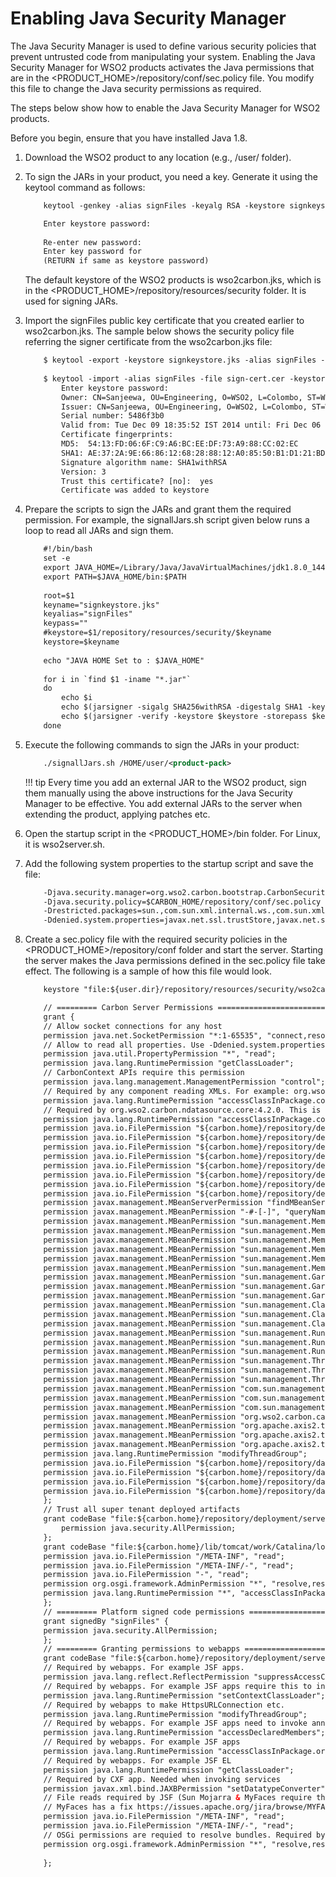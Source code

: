 # Enabling Java Security Manager

The Java Security Manager is used to define various security policies that prevent untrusted code from manipulating your system.  Enabling the Java Security Manager for WSO2 products activates the Java permissions that are in the <PRODUCT_HOME>/repository/conf/sec.policy file. You modify this file to change the Java security permissions as required.

The steps below show how to enable the Java Security Manager for WSO2 products.

Before you begin, ensure that you have installed Java 1.8.

1.  Download the WSO2 product to any location (e.g., <HOME>/user/<product-pack> folder).

2.  To sign the JARs in your product, you need a key. Generate it using the keytool command as follows:

    ```xml
        keytool -genkey -alias signFiles -keyalg RSA -keystore signkeystore.jks -validity 3650 -dname "CN=Sanjeewa,OU=Engineering, O=WSO2, L=Colombo, ST=Western, C=LK"
    
        Enter keystore password: 
        
        Re-enter new password:
        Enter key password for
        (RETURN if same as keystore password)
    ```

    The default keystore of the WSO2 products is wso2carbon.jks, which is in the <PRODUCT_HOME>/repository/resources/security folder. It is used for signing JARs.

3.  Import the signFiles public key certificate that you created earlier to wso2carbon.jks. The sample below shows the security policy file referring the signer certificate from the wso2carbon.jks file:

    ```xml
        $ keytool -export -keystore signkeystore.jks -alias signFiles -file sign-cert.cer
        
        $ keytool -import -alias signFiles -file sign-cert.cer -keystore repository/resources/security/wso2carbon.jks
            Enter keystore password: 
            Owner: CN=Sanjeewa, OU=Engineering, O=WSO2, L=Colombo, ST=Western, C=LK
            Issuer: CN=Sanjeewa, OU=Engineering, O=WSO2, L=Colombo, ST=Western, C=LK
            Serial number: 5486f3b0
            Valid from: Tue Dec 09 18:35:52 IST 2014 until: Fri Dec 06 18:35:52 IST 2024
            Certificate fingerprints:
            MD5:  54:13:FD:06:6F:C9:A6:BC:EE:DF:73:A9:88:CC:02:EC
            SHA1: AE:37:2A:9E:66:86:12:68:28:88:12:A0:85:50:B1:D1:21:BD:49:52
            Signature algorithm name: SHA1withRSA
            Version: 3
            Trust this certificate? [no]:  yes
            Certificate was added to keystore
    ```

4.  Prepare the scripts to sign the JARs and grant them the required permission. For example, the signallJars.sh script given below runs a loop to read all JARs and sign them.

    ```xml
        #!/bin/bash
        set -e
        export JAVA_HOME=/Library/Java/JavaVirtualMachines/jdk1.8.0_144.jdk/Contents/Home
        export PATH=$JAVA_HOME/bin:$PATH
        
        root=$1
        keyname="signkeystore.jks"
        keyalias="signFiles"
        keypass=""
        #keystore=$1/repository/resources/security/$keyname
        keystore=$keyname
        
        echo "JAVA HOME Set to : $JAVA_HOME"
        
        for i in `find $1 -iname "*.jar"`
        do
            echo $i
            echo $(jarsigner -sigalg SHA256withRSA -digestalg SHA1 -keystore $keystore -storepass $keypass $i $keyalias) | awk '{print $1 " " $2}'
            echo $(jarsigner -verify -keystore $keystore -storepass $keypass $i $keyalias) | awk '{print $1 " " $2}'
        done
    ```

5.  Execute the following commands to sign the JARs in your product:

    ```xml
        ./signallJars.sh /HOME/user/<product-pack>
    ```

    !!! tip
        Every time you add an external JAR to the WSO2 product, sign them manually using the above instructions for the Java Security Manager to be effective. You add external JARs to the server when extending the product, applying patches etc. 

6.  Open the startup script in the <PRODUCT_HOME>/bin folder. For Linux, it is wso2server.sh. 

7.  Add the following system properties to the startup script and save the file:

    ```xml
        -Djava.security.manager=org.wso2.carbon.bootstrap.CarbonSecurityManager \
        -Djava.security.policy=$CARBON_HOME/repository/conf/sec.policy \
        -Drestricted.packages=sun.,com.sun.xml.internal.ws.,com.sun.xml.internal.bind.,com.sun.imageio.,org.wso2.carbon. \
        -Ddenied.system.properties=javax.net.ssl.trustStore,javax.net.ssl.trustStorePassword,denied.system.properties \
    ```
8.  Create a sec.policy file with the required security policies in the <PRODUCT_HOME>/repository/conf folder and start the server. Starting the server makes the Java      permissions defined in the sec.policy file take effect. The following is a sample of how this file would look.

    ```xml
        keystore "file:${user.dir}/repository/resources/security/wso2carbon.jks", "JKS";
    
        // ========= Carbon Server Permissions ===================================
        grant {
        // Allow socket connections for any host
        permission java.net.SocketPermission "*:1-65535", "connect,resolve";
        // Allow to read all properties. Use -Ddenied.system.properties in wso2server.sh to restrict properties
        permission java.util.PropertyPermission "*", "read";
        permission java.lang.RuntimePermission "getClassLoader";
        // CarbonContext APIs require this permission
        permission java.lang.management.ManagementPermission "control";
        // Required by any component reading XMLs. For example: org.wso2.carbon.databridge.agent.thrift:4.2.1.
        permission java.lang.RuntimePermission "accessClassInPackage.com.sun.xml.internal.bind.v2.runtime.reflect";
        // Required by org.wso2.carbon.ndatasource.core:4.2.0. This is only necessary after adding above permission.
        permission java.lang.RuntimePermission "accessClassInPackage.com.sun.xml.internal.bind";
        permission java.io.FilePermission "${carbon.home}/repository/deployment/server/jaggeryapps/publisher/localhost/publisher/site/conf/locales/jaggery/locale_en.json", "read,write";
        permission java.io.FilePermission "${carbon.home}/repository/deployment/server/jaggeryapps/publisher/localhost/publisher/site/conf/locales/jaggery/locale_default.json", "read,write";
        permission java.io.FilePermission "${carbon.home}/repository/deployment/server/jaggeryapps/publisher/site/conf/site.json", "read,write";
        permission java.io.FilePermission "${carbon.home}/repository/deployment/server/jaggeryapps/store/localhost/store/site/conf/locales/jaggery/locale_en.json", "read,write";
        permission java.io.FilePermission "${carbon.home}/repository/deployment/server/jaggeryapps/store/localhost/store/site/conf/locales/jaggery/locale_default.json", "read,write";
        permission java.io.FilePermission "${carbon.home}/repository/deployment/server/jaggeryapps/store/site/conf/locales/jaggery/locale_en.json", "read,write";
        permission java.io.FilePermission "${carbon.home}/repository/deployment/server/jaggeryapps/store/site/conf/locales/jaggery/locale_default.json", "read,write";
        permission java.io.FilePermission "${carbon.home}/repository/deployment/server/jaggeryapps/store/site/conf/site.json", "read,write";
        permission javax.management.MBeanServerPermission "findMBeanServer,createMBeanServer";
        permission javax.management.MBeanPermission "-#-[-]", "queryNames";
        permission javax.management.MBeanPermission "sun.management.MemoryImpl#*[java.lang:type=Memory]", "queryNames";
        permission javax.management.MBeanPermission "sun.management.MemoryImpl#*[java.lang:type=Memory]", "getMBeanInfo";
        permission javax.management.MBeanPermission "sun.management.MemoryImpl#*[java.lang:type=Memory]", "getAttribute";
        permission javax.management.MBeanPermission "sun.management.MemoryPoolImpl#*[java.lang:type=MemoryPool,name=*]", "queryNames";
        permission javax.management.MBeanPermission "sun.management.MemoryPoolImpl#*[java.lang:type=MemoryPool,name=*]", "getMBeanInfo";
        permission javax.management.MBeanPermission "sun.management.MemoryPoolImpl#*[java.lang:type=MemoryPool,name=*]", "getAttribute";
        permission javax.management.MBeanPermission "sun.management.GarbageCollectorImpl#*[java.lang:type=GarbageCollector,name=*]", "queryNames";
        permission javax.management.MBeanPermission "sun.management.GarbageCollectorImpl#*[java.lang:type=GarbageCollector,name=*]", "getMBeanInfo";
        permission javax.management.MBeanPermission "sun.management.GarbageCollectorImpl#*[java.lang:type=GarbageCollector,name=*]", "getAttribute";
        permission javax.management.MBeanPermission "sun.management.ClassLoadingImpl#*[java.lang:type=ClassLoading]", "queryNames";
        permission javax.management.MBeanPermission "sun.management.ClassLoadingImpl#*[java.lang:type=ClassLoading]", "getMBeanInfo";
        permission javax.management.MBeanPermission "sun.management.ClassLoadingImpl#*[java.lang:type=ClassLoading]", "getAttribute";
        permission javax.management.MBeanPermission "sun.management.RuntimeImpl#*[java.lang:type=Runtime]", "queryNames";
        permission javax.management.MBeanPermission "sun.management.RuntimeImpl#*[java.lang:type=Runtime]", "getMBeanInfo";
        permission javax.management.MBeanPermission "sun.management.RuntimeImpl#*[java.lang:type=Runtime]", "getAttribute";
        permission javax.management.MBeanPermission "sun.management.ThreadImpl#*[java.lang:type=Threading]", "queryNames";
        permission javax.management.MBeanPermission "sun.management.ThreadImpl#*[java.lang:type=Threading]", "getMBeanInfo";
        permission javax.management.MBeanPermission "sun.management.ThreadImpl#*[java.lang:type=Threading]", "getAttribute";
        permission javax.management.MBeanPermission "com.sun.management.UnixOperatingSystem#*[java.lang:type=OperatingSystem]", "queryNames";
        permission javax.management.MBeanPermission "com.sun.management.UnixOperatingSystem#*[java.lang:type=OperatingSystem]", "getMBeanInfo";
        permission javax.management.MBeanPermission "com.sun.management.UnixOperatingSystem#*[java.lang:type=OperatingSystem]", "getAttribute";
        permission javax.management.MBeanPermission "org.wso2.carbon.caching.impl.CacheMXBeanImpl#-[org.wso2.carbon:type=Cache,*]", "registerMBean";
        permission javax.management.MBeanPermission "org.apache.axis2.transport.base.TransportView#-[org.apache.synapse:Type=Transport,*]", "registerMBean";
        permission javax.management.MBeanPermission "org.apache.axis2.transport.base.TransportView#-[org.apache.axis2:Type=Transport,*]", "registerMBean";
        permission javax.management.MBeanPermission "org.apache.axis2.transport.base.TransportView#-[org.apache.synapse:Type=Transport,*]", "registerMBean";
        permission java.lang.RuntimePermission "modifyThreadGroup";
        permission java.io.FilePermission "${carbon.home}/repository/database", "read";
        permission java.io.FilePermission "${carbon.home}/repository/database/-", "read";
        permission java.io.FilePermission "${carbon.home}/repository/database/-", "write";
        permission java.io.FilePermission "${carbon.home}/repository/database/-", "delete";
        };
        // Trust all super tenant deployed artifacts
        grant codeBase "file:${carbon.home}/repository/deployment/server/-" {
            permission java.security.AllPermission;
        };
        grant codeBase "file:${carbon.home}/lib/tomcat/work/Catalina/localhost/-" {
        permission java.io.FilePermission "/META-INF", "read";
        permission java.io.FilePermission "/META-INF/-", "read";
        permission java.io.FilePermission "-", "read";
        permission org.osgi.framework.AdminPermission "*", "resolve,resource";
        permission java.lang.RuntimePermission "*", "accessClassInPackage.org.apache.jasper.compiler";
        };
        // ========= Platform signed code permissions ===========================
        grant signedBy "signFiles" {
        permission java.security.AllPermission;
        };
        // ========= Granting permissions to webapps ============================
        grant codeBase "file:${carbon.home}/repository/deployment/server/webapps/-" {
        // Required by webapps. For example JSF apps.
        permission java.lang.reflect.ReflectPermission "suppressAccessChecks";
        // Required by webapps. For example JSF apps require this to initialize com.sun.faces.config.ConfigureListener
        permission java.lang.RuntimePermission "setContextClassLoader";
        // Required by webapps to make HttpsURLConnection etc.
        permission java.lang.RuntimePermission "modifyThreadGroup";
        // Required by webapps. For example JSF apps need to invoke annotated methods like @PreDestroy
        permission java.lang.RuntimePermission "accessDeclaredMembers";
        // Required by webapps. For example JSF apps
        permission java.lang.RuntimePermission "accessClassInPackage.org.apache.jasper.compiler";
        // Required by webapps. For example JSF EL
        permission java.lang.RuntimePermission "getClassLoader";
        // Required by CXF app. Needed when invoking services
        permission javax.xml.bind.JAXBPermission "setDatatypeConverter";
        // File reads required by JSF (Sun Mojarra & MyFaces require these)
        // MyFaces has a fix https://issues.apache.org/jira/browse/MYFACES-3590  
        permission java.io.FilePermission "/META-INF", "read";
        permission java.io.FilePermission "/META-INF/-", "read";
        // OSGi permissions are requied to resolve bundles. Required by JSF
        permission org.osgi.framework.AdminPermission "*", "resolve,resource";
        
        };
    ```